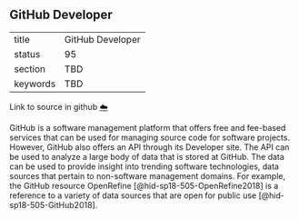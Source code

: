 ## GitHub Developer


|          |                  |
| -------- | ---------------- |
| title    | GitHub Developer |
| status   | 95               |
| section  | TBD              |
| keywords | TBD              |

Link to source in github [:cloud:](https://github.com/cloudmesh/technologies/blob/master/chapters/incomming/abstract-github-developer.md)



GitHub is a software management platform that offers free and fee-based
services that can be used for managing source code for software
projects. However, GitHub also offers an API through its Developer site.
The API can be used to analyze a large body of data that is stored at
GitHub. The data can be used to provide insight into trending software
technologies, data sources that pertain to non-software management
domains. For example, the GitHub resource
OpenRefine [@hid-sp18-505-OpenRefine2018] is a reference to a variety of
data sources that are open for public use [@hid-sp18-505-GitHub2018].
